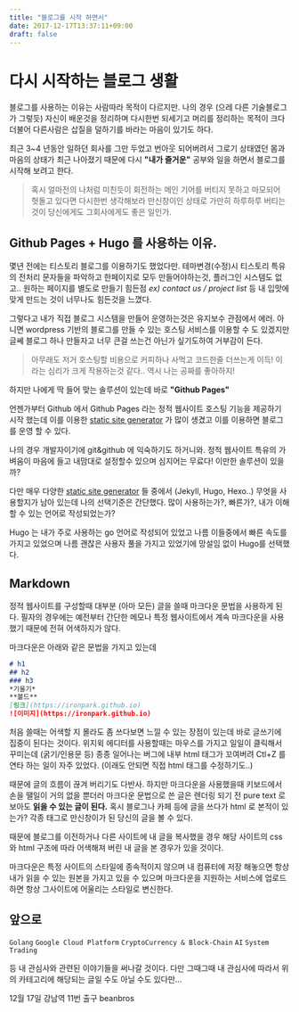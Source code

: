 ```yaml
---
title: "블로그를 시작 하면서"
date: 2017-12-17T13:37:11+09:00
draft: false
---
```

# 다시 시작하는 블로그 생활

블로그를 사용하는 이유는 사람따라 목적이 다르지만. 나의 경우 (으레 다른 기술블로그가 그렇듯) 자신이 배운것을 정리하며 다시한번 되세기고 머리를 정리하는 목적이 크다 더불어 다른사람은 삽질을 덜하기를 바라는 마음이 있기도 하다.

최근 3~4 년동안 일하던 회사를 그만 두었고 번아웃 되어버려서 그로기 상태였던 몸과 마음의 상태가 최근 나아졌기 때문에 다시 **"내가 즐거운"** 공부와 일을 하면서 블로그를 시작해 보려고 한다.

> 혹시 얼마전의 나처럼 미친듯이 회전하는 메인 기어를 버티지 못하고 마모되어 헛돌고 있다면 다시한번 생각해보라 만신창이인 상태로 가만히 하루하루 버티는 것이 당신에게도 그회사에게도 좋은 일인가.


## Github Pages + Hugo 를 사용하는 이유.
몇년 전에는 티스토리 블로그를 이용하기도 했었다만. 테마변경(수정)시 티스토리 특유의 전처리 문자들을 파악하고 한페이지로 모두 만들어야하는것, 플러그인 시스템도 없고.. 원하는 페이지를 별도로 만들기 힘든점 *ex) contact us / project list* 등 내 입맛에 맞게 만드는 것이 너무나도 힘든것을 느꼈다.

그렇다고 내가 직접 블로그 시스템을 만들어 운영하는것은 유지보수 관점에서 에러. 아니면 wordpress 기반의 블로그를 만들 수 있는 호스팅 서비스를 이용할 수 도 있겠지만 글쎄 블로그 하나 만들자고 너무 큰걸 쓰는건 아닌가 싶기도하여 거부감이 든다.

> 아무래도 저거 호스팅할 비용으로 커피하나 사먹고 코드한줄 더쓰는게 이득! 이라는 심리가 크게 작용하는것 같다.. 역시 나는 공짜를 좋아하지!

하지만 나에게 딱 들어 맞는 솔루션이 있는데 바로 **"Github Pages"**

언젠가부터 Github 에서 Github Pages 라는 정적 웹사이트 호스팅 기능을 제공하기 시작 했는데 이를 이용한 [static site generator](https://www.staticgen.com/) 가 많이 생겼고 이를 이용하면 블로그를 운영 할 수 있다.

나의 경우 개발자이기에 git&github 에 익숙하기도 하거니와. 정적 웹사이트 특유의 가벼움이 마음에 들고 내맘대로 설정할수 있으며 심지어는 무료다! 이만한 솔루션이 있을까?

다만 매우 다양한 [static site generator](https://www.staticgen.com/) 들 중에서 (Jekyll, Hugo, Hexo..) 무엇을 사용할지가 남아 있는데 나의 선택기준은 간단했다. 많이 사용하는가?, 빠른가?, 내가 이해할 수 있는 언어로 작성되었는가?

Hugo 는 내가 주로 사용하는 go 언어로 작성되어 있었고 나름 이들중에서 빠른 속도를 가지고 있었으며 나름 괜찮은 사용자 풀을 가지고 있었기에 망설임 없이 Hugo를 선택했다.

## Markdown
정적 웹사이트를 구성할때 대부분 (아마 모든) 글을 쓸때 마크다운 문법을 사용하게 된다. 필자의 경우에는 예전부터 간단한 메모나 특정 웹사이트에서 계속 마크다운을 사용했기 때문에 전혀 어색하지가 않다.

마크다운은 아래와 같은 문법을 가지고 있는데
```markdown
# h1
## h2
### h3
*기울기*
**볼드**
[링크](https://ironpark.github.io)
![이미지](https://ironpark.github.io)
```
처음 쓸때는 어색할 지 몰라도 좀 쓰다보면 느낄 수 있는 장점이 있는데 바로 글쓰기에 집중이 된다는 것이다. 위지윅 에디터를 사용할때는 마우스를 가지고 일일이 클릭해서 꾸미는데 (굵기/인용문 등) 종종 일어나는 버그에 내부 html 태그가 꼬여버려 Ctl+Z 를 연타 하는 일이 자주 있었다. (이래도 안되면 직접 html 태그를 수정하기도..)

때문에 글의 흐름이 끊겨 버리기도 다반사. 하지만 마크다운을 사용했을때 키보드에서 손을 땔일이 거의 없을 뿐더러 마크다운 문법으로 쓴 글은 렌더링 되기 전 pure text 로 보아도 **읽을 수 있는 글이 된다.** 혹시 블로그나 카페 등에 글을 쓰다가 html 로 본적이 있는가? 각종 태그로 만신창이가 된 당신의 글을 볼 수 있다.

때문에 블로그를 이전하거나 다른 사이트에 내 글을 복사했을 경우 해당 사이트의 css 와 html 구조에 따라 어색해져 버린 내 글을 본 경우가 있을 것이다.

마크다운은 특정 사이트의 스타일에 종속적이지 않으며 내 컴퓨터에 저장 해놓으면 항상 내가 읽을 수 있는 원본을 가지고 있을 수 있으며 마크다운을 지원하는 서비스에 업로드하면 항상 그사이트에 어울리는 스타일로 변신한다.


## 앞으로

`Golang` `Google Cloud Platform` `CryptoCurrency & Block-Chain` `AI` `System Trading`

등 내 관심사와 관련된 이야기들을 써나갈 것이다. 다만 그때그때 내 관심사에 따라서 위의 카테고리에 해당되는 글일 수도 아닐 수도 있다만...

12월 17일 강남역 11번 출구 beanbros
